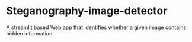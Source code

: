 # Steganography-image-detector
A streamlit based Web app that identifies whether a given image contains hidden information
